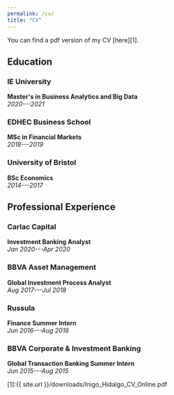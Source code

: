 ```yaml
---
permalink: /cv/
title: "CV"
---
```

You can find a pdf version of my CV [here][1].


## Education

### IE University

**Master's in Business Analytics and Big Data**  
*2020---2021*

### EDHEC Business School

**MSc in Financial Markets**  
*2018---2019*

### University of Bristol

**BSc Economics**  
*2014---2017*

## Professional Experience

### Carlac Capital

**Investment Banking Analyst**  
*Jan 2020---Apr 2020*

### BBVA Asset Management

**Global Investment Process Analyst**  
*Aug 2017---Jul 2018*

### Russula

**Finance Summer Intern**  
*Jun 2016---Aug 2016*

### BBVA Corporate & Investment Banking

**Global Transaction Banking Summer Intern**  
*Jun 2015---Aug 2015*

[1]:{{ site.url }}/downloads/Inigo_Hidalgo_CV_Online.pdf